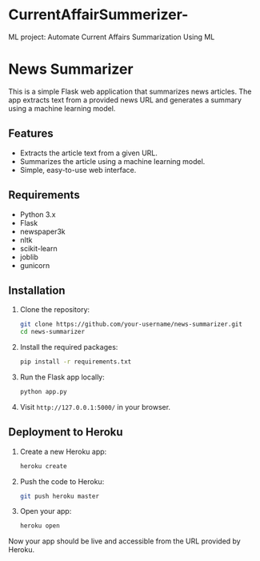 # CurrentAffairSummerizer-
ML project: Automate Current Affairs Summarization Using ML 
# News Summarizer

This is a simple Flask web application that summarizes news articles. The app extracts text from a provided news URL and generates a summary using a machine learning model.

## Features

- Extracts the article text from a given URL.
- Summarizes the article using a machine learning model.
- Simple, easy-to-use web interface.

## Requirements

- Python 3.x
- Flask
- newspaper3k
- nltk
- scikit-learn
- joblib
- gunicorn

## Installation

1. Clone the repository:

    ```bash
    git clone https://github.com/your-username/news-summarizer.git
    cd news-summarizer
    ```

2. Install the required packages:

    ```bash
    pip install -r requirements.txt
    ```

3. Run the Flask app locally:

    ```bash
    python app.py
    ```

4. Visit `http://127.0.0.1:5000/` in your browser.

## Deployment to Heroku

1. Create a new Heroku app:

    ```bash
    heroku create
    ```

2. Push the code to Heroku:

    ```bash
    git push heroku master
    ```

3. Open your app:

    ```bash
    heroku open
    ```

Now your app should be live and accessible from the URL provided by Heroku.

